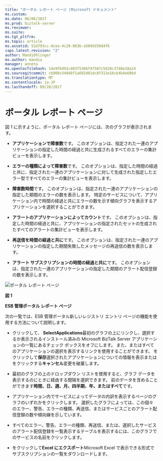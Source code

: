 ```yaml
---
title: "ポータル レポート ページ |Microsoft ドキュメント"
ms.custom: 
ms.date: 06/08/2017
ms.prod: biztalk-server
ms.reviewer: 
ms.suite: 
ms.tgt_pltfrm: 
ms.topic: article
ms.assetid: 51d793cc-dcea-4c29-883b-a5045d39d4f6
caps.latest.revision: "2"
author: MandiOhlinger
ms.author: mandia
manager: anneta
ms.openlocfilehash: 14e9f6491c403f5386f47587c5420c3748e18a24
ms.sourcegitcommit: cb908c540d8f1a692d01dc8f313e16cb4b4e696d
ms.translationtype: MT
ms.contentlocale: ja-JP
ms.lasthandoff: 09/20/2017
---
```

# <a name="portal-reports-page"></a>ポータル レポート ページ
図 1 に示すように、ポータル レポート ページには、次のグラフが表示されます。  
  
-   **アプリケーションで障害数**です。 このオプションは、指定された一連のアプリケーションの指定した時間の経過と共に生成されるすべてのエラーの集計ビューを表示します。  
  
-   **エラーの種類によって障害数**です。 このオプションは、指定した時間の経過と共に、指定された一連のアプリケーションに対して生成された指定したエラー型ですべてのエラーの集計ビューを表示します。  
  
-   **障害数時間**です。 このオプションは、指定された一連のアプリケーションの指定した期間のエラーの数を表示します。 特定のサービスについて、アプリケーション内で時間の経過と共にエラーの数を示す傾向グラフを表示するアプリケーションを選択することができます。  
  
-   **アラートのアプリケーションによってカウント**です。 このオプションは、指定した時間の経過と共に、アプリケーションの指定されたセットの生成されたすべてのアラートの集計ビューを表示します。  
  
-   **再送信を時間の経過と共に**です。 このオプションは、指定された一連のアプリケーションの指定した期間失敗したメッセージの再送信の数を表示します。  
  
-   **アラート サブスクリプションの時間の経過と共に**です。 このオプションは、指定された一連のアプリケーションの指定した期間のアラート配信登録の数を表示します。  
  
 ![ポータル レポート ページ](../esb-toolkit/media/portalreportspage.gif "PortalReportsPage")  
  
 **図 1**  
  
 **ESB 管理ポータル レポート ページ**  
  
 次の一覧では、ESB 管理ポータル新しいレジストリ エントリ ページの機能を使用する方法について説明します。  
  
-   クリックして、 **SelectApplications**最初のグラフの上にリンクし、選択するか表示されるインストール済みの Microsoft BizTalk Server アプリケーションの一覧にあるチェック ボックスをオフにします。 また、またはすべてのアプリケーションの選択を表示するリンクを使用することができます。 をクリックして**保存**選択されたアプリケーションについての情報を表示またはをクリックする**キャンセル**変更を破棄します。  
  
-   最初のグラフの上のドロップダウン リストを使用すると、グラフ データを表示するのにときに経由する間隔を選択できます。 前のデータを含めることができます**時間、日、週、月、四半期、年、**または**すべて**です。  
  
-   アプリケーション内でサービスによってデータの内訳を表示するページのグラフのいずれかをクリックします。 選択したグラフによっては、この個々 のエラー、警告、エラーの種類、再送信、またはサービスごとのアラート配信登録の数や傾向線を示しています。  
  
-   すべてのエラー、警告、エラーの種類、再送信、または、選択したサービスのアラート配信登録を一覧表示するテーブルを表示するには、このグラフでのサービスの名前をクリックします。  
  
-   をクリックして**Excel にエクスポート**Microsoft Excel で表示できる形式でサブスクリプションの一覧をダウンロードします。